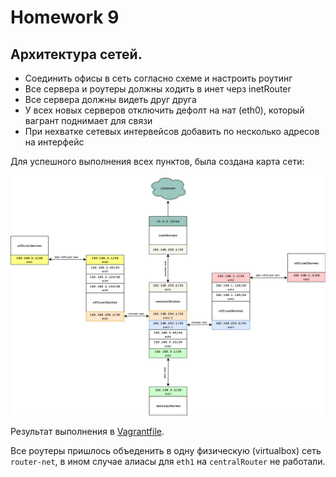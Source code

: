 # Homework 9

## Архитектура сетей.

- Соединить офисы в сеть согласно схеме и настроить роутинг
- Все сервера и роутеры должны ходить в инет черз inetRouter
- Все сервера должны видеть друг друга
- У всех новых серверов отключить дефолт на нат (eth0), который вагрант поднимает для связи
- При нехватке сетевых интервейсов добавить по несколько адресов на интерфейс

Для успешного выполнения всех пунктов, была создана карта сети:

<a href="https://raw.githubusercontent.com/reddare/otus-linux/master/hw9/map-hw9.png" rel="Click!">![map](./map-hw9.png)</a>

Результат выполнения в [Vagrantfile](./Vagrantfile).

Все роутеры пришлось объеденить в одну физическую (virtualbox) сеть ```router-net```, в ином случае алиасы для ```eth1``` на ```centralRouter``` не работали.
